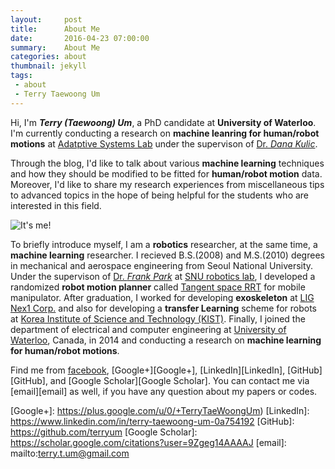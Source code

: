 ```yaml
---
layout:     post
title:      About Me
date:       2016-04-23 07:00:00
summary:    About Me
categories: about
thumbnail: jekyll
tags:
 - about
 - Terry Taewoong Um
---
```


Hi, I'm **_Terry (Taewoong) Um_**, a PhD candidate at **University of Waterloo**. I'm currently conducting a research on **machine leanring for human/robot motions** at [Adatptive Systems Lab][Lab] under the supervison of [Dr. *Dana Kulic*][Kulic].

Through the blog, I'd like to talk about various **machine learning** techniques and how they should be modified to be fitted for **human/robot motion** data. Moreover, I'd like to share my research experiences from miscellaneous tips to advanced topics in the hope of being helpful for the students who are interested in this field.

![It's me!][Img_Me]

To briefly introduce myself, I am a **robotics** researcher, at the same time, a **machine learning** researcher. I recieved B.S.(2008) and M.S.(2010) degrees in mechanical and aerospace engineering from Seoul National University. Under the supervison of [Dr. *Frank Park*][Park] at [SNU robotics lab][SNU], I developed a
randomized **robot motion planner** called [Tangent space RRT][TSRRT] for mobile manipulator. After graduation, I worked for developing **exoskeleton** at [LIG Nex1 Corp.][LIG] and also for developing a **transfer Learning** scheme for robots at [Korea Institute of Science and Technology (KIST)][KIST]. Finally, I joined the department of electrical and computer engineering at [University of Waterloo][UW], Canada, in 2014 and conducting a research on **machine learning for human/robot motions**.

Find me from [facebook][facebook], [Google+][Google+], [LinkedIn][LinkedIn], [GitHub][GitHub], and [Google Scholar][Google Scholar]. You can contact me via [email][email] as well, if you have any question about my papers or codes.

  [Lab]: https://ece.uwaterloo.ca/~dkulic/index.html
  [Kulic]: https://scholar.google.com/citations?user=sL0KJlQAAAAJ
  [Img_Me]: {{site.imgurl}}/ProfilePic.jpg
  [Park]: https://scholar.google.com/citations?hl=ko&user=u-h3PJIAAAAJ
  [SNU]: http://robotics.snu.ac.kr/fcp/
  [TSRRT]: http://link.springer.com/chapter/10.1007/978-90-481-9262-5_27
  [LIG]: https://www.lignex1.com/eng/main/index.jsp
  [KIST]: http://eng.kist.re.kr/kist_eng/main/
  [UW]: https://uwaterloo.ca/
  [facebook]: https://www.facebook.com/terryum
  [Google+]: https://plus.google.com/u/0/+TerryTaeWoongUm)
  [LinkedIn]: https://www.linkedin.com/in/terry-taewoong-um-0a754192
  [GitHub]: https://github.com/terryum
  [Google Scholar]: https://scholar.google.com/citations?user=9Zgeg14AAAAJ
  [email]: mailto:terry.t.um@gmail.com
